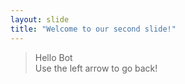 ```yaml
---
layout: slide
title: "Welcome to our second slide!"
---
```

> Hello Bot <br/>
Use the left arrow to go back!
